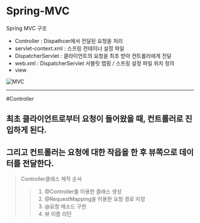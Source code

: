# Spring-MVC

Spring MVC 구조
- Controller : Dispathcer에서 전달된 요청을 처리
- servlet-context.xml : 스프링 컨테이너 설정 파일
- DispatcherServlet : 클라이언트의 요청을 최초 받아 컨트롤러에게 전달
- web.xml : DispatcherServlet 서블릿 맵핑 / 스프링 설정 파일 위치 정의
- view

![MVC](https://user-images.githubusercontent.com/31613683/36257012-a3410c52-1298-11e8-8e0f-548d7708093d.png)


<hr/>

#Controller
## 최초 클라이언트로부터 요청이 들어왔을 때, 컨트롤러로 진입하게 된다.
## 그리고 컨트롤러는 요청에 대한 작읍을 한 후 뷰쪽으로 데이터를 전달한다.


>Controller클래스 제작 순서
>> 1. @Controller를 이용한 클래스 생성
>> 2. @RequestMapping을 이용한 요청 경로 지정
>> 3. @요청 메소드 구현
>> 4. 뷰 이름 리턴


